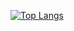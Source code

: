 [![Top Langs](https://github-readme-stats.vercel.app/api/top-langs/?username=MuhammedZhumali&layout=compact)](https://github.com/anuraghazra/github-readme-stats)
